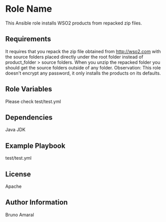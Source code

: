 Role Name
=========

This Ansible role installs WSO2 products from repacked zip files.

Requirements
------------
It requires that you repack the zip file obtained from http://wso2.com with the source folders placed directly under the root folder instead of product_folder > source folders.
When you unzip the repacked folder you should get the source folders outside of any folder.
Observation: This role doesn't encrypt any password, it only installs the products on its defaults. 

Role Variables
--------------
Please check test/test.yml

Dependencies
------------
Java JDK

Example Playbook
----------------
test/test.yml

License
-------

Apache

Author Information
------------------

Bruno Amaral
